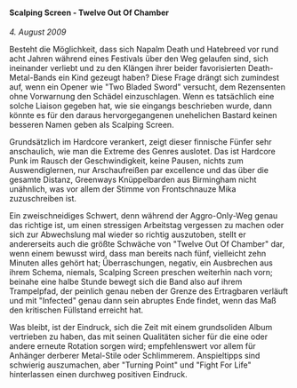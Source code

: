 #### Scalping Screen - Twelve Out Of Chamber

_4. August 2009_

Besteht die Möglichkeit, dass sich Napalm Death und Hatebreed vor rund acht Jahren während eines Festivals über den Weg gelaufen sind, sich ineinander verliebt und zu den Klängen ihrer beider favorisierten Death-Metal-Bands ein Kind gezeugt haben? Diese Frage drängt sich zumindest auf, wenn ein Opener wie "Two Bladed Sword" versucht, dem Rezensenten ohne Vorwarnung den Schädel einzuschlagen. Wenn es tatsächlich eine solche Liaison gegeben hat, wie sie eingangs beschrieben wurde, dann könnte es für den daraus hervorgegangenen unehelichen Bastard keinen besseren Namen geben als Scalping Screen.

Grundsätzlich im Hardcore verankert, zeigt dieser finnische Fünfer sehr anschaulich, wie man die Extreme des Genres auslotet. Das ist Hardcore Punk im Rausch der Geschwindigkeit, keine Pausen, nichts zum Auswendiglernen, nur Arschaufreißen par excellence und das über die gesamte Distanz, Greenways Knüppelbarden aus Birmingham nicht unähnlich, was vor allem der Stimme von Frontschnauze Mika zuzuschreiben ist.

Ein zweischneidiges Schwert, denn während der Aggro-Only-Weg genau das richtige ist, um einen stressigen Arbeitstag vergessen zu machen oder sich zur Abwechslung mal wieder so richtig auszutoben, stellt er andererseits auch die größte Schwäche von "Twelve Out Of Chamber" dar, wenn einem bewusst wird, dass man bereits nach fünf, vielleicht zehn Minuten alles gehört hat; Überraschungen, negativ, ein Ausbrechen aus ihrem Schema, niemals, Scalping Screen preschen weiterhin nach vorn; beinahe eine halbe Stunde bewegt sich die Band also auf ihrem Trampelpfad, der peinlich genau neben der Grenze des Ertragbaren verläuft und mit "Infected" genau dann sein abruptes Ende findet, wenn das Maß den kritischen Füllstand erreicht hat.

Was bleibt, ist der Eindruck, sich die Zeit mit einem grundsoliden Album vertrieben zu haben, das mit seinen Qualitäten sicher für die eine oder andere erneute Rotation sorgen wird; empfehlenswert vor allem für Anhänger derberer Metal-Stile oder Schlimmerem. Anspieltipps sind schwierig auszumachen, aber "Turning Point" und "Fight For Life" hinterlassen einen durchweg positiven Eindruck.
